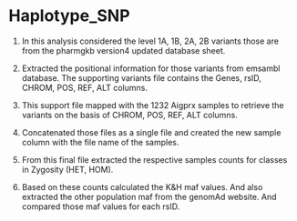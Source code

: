 # Haplotype_SNP

1. In this analysis considered the level 1A, 1B, 2A, 2B variants those are from the pharmgkb version4 updated database sheet.
   
2. Extracted the positional information for those variants from emsambl database. The supporting variants file contains the Genes, rsID, CHROM, POS, REF, ALT columns.

3. This support file mapped with the 1232 Aigprx samples to retrieve the variants on the basis of CHROM, POS, REF, ALT columns.
   
4. Concatenated those files as a single file and created the new sample column with the file name of the samples.
   
5. From this final file extracted the respective samples counts for classes in Zygosity (HET, HOM).
   
6. Based on these counts calculated the K&H maf values. And also extracted the other population maf from the genomAd website. And compared those maf values for each rsID.
